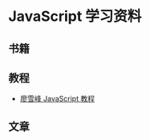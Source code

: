 # JavaScript 学习资料

## 书籍

## 教程
* [廖雪峰 JavaScript 教程](http://www.liaoxuefeng.com/wiki/001434446689867b27157e896e74d51a89c25cc8b43bdb3000)

## 文章

